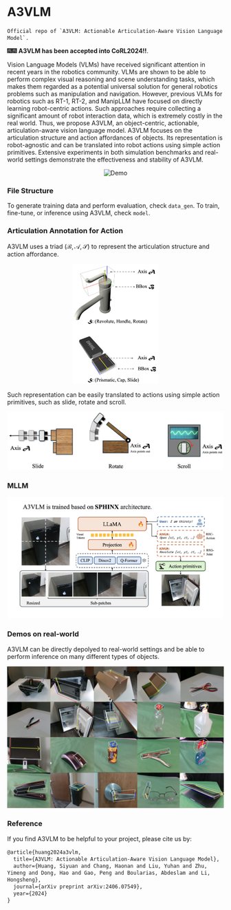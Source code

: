 # A3VLM

```
Official repo of `A3VLM: Actionable Articulation-Aware Vision Language Model`.
```

🎆🎆 **A3VLM has been accepted into CoRL2024!!**.

Vision Language Models (VLMs) have received significant attention in recent years in the robotics community. VLMs are shown to be able to perform complex visual reasoning and scene understanding tasks, which makes them regarded as a potential universal solution for general robotics problems such as manipulation and navigation. However, previous VLMs for robotics such as RT-1, RT-2, and ManipLLM have focused on directly learning robot-centric actions. Such approaches require collecting a significant amount of robot interaction data, which is extremely costly in the real world. Thus, we propose A3VLM, an object-centric, actionable, articulation-aware vision language model. A3VLM focuses on the articulation structure and action affordances of objects. Its representation is robot-agnostic and can be translated into robot actions using simple action primitives. Extensive experiments in both simulation benchmarks and real-world settings demonstrate the effectiveness and stability of A3VLM.

<div align="center">
  <img src="media/demo.gif" alt="Demo">
</div>

### File Structure

To generate training data and perform evaluation, check `data_gen`. To train, fine-tune, or inference using A3VLM, check `model`.

### Articulation Annotation for Action

A3VLM uses a triad $(\mathcal{B}, \mathcal{A}, \mathcal{S})$ to represent the articulation structure and action affordance.

<p align="center">
<img src="media/A3_illustration.png" width="200">
</p>

Such representation can be easily translated to actions using simple action primitives, such as slide, rotate and scroll.

![Real Experiment](media/Act_Primitive.png)

### MLLM

<p align="center">
<img src="media/architecture.png">
</p>

### Demos on real-world

A3VLM can be directly depolyed to real-world settings and be able to perform inference on many different types of objects.

<p align="center">
<img src="media/Real_Experiment.png">
</p>

### Reference
If you find A3VLM to be helpful to your project, please cite us by:
```
@article{huang2024a3vlm,
  title={A3VLM: Actionable Articulation-Aware Vision Language Model},
  author={Huang, Siyuan and Chang, Haonan and Liu, Yuhan and Zhu, Yimeng and Dong, Hao and Gao, Peng and Boularias, Abdeslam and Li, Hongsheng},
  journal={arXiv preprint arXiv:2406.07549},
  year={2024}
}
```
